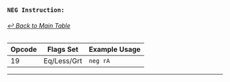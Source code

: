 ### `NEG Instruction:`
###### [↩ Back to Main Table](../README.md)

| Opcode | Flags Set    | Example Usage |
|--------|-------------|---------------|
| 19     | Eq/Less/Grt | `neg rA` <br> |
---